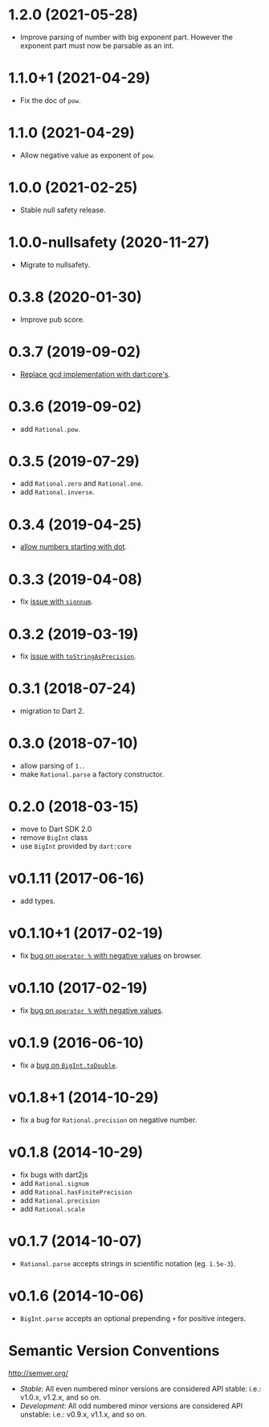 # 1.2.0 (2021-05-28)

- Improve parsing of number with big exponent part. However the exponent part
must now be parsable as an int.

# 1.1.0+1 (2021-04-29)

- Fix the doc of `pow`.

# 1.1.0 (2021-04-29)

- Allow negative value as exponent of `pow`.

# 1.0.0 (2021-02-25)

- Stable null safety release.

# 1.0.0-nullsafety (2020-11-27)

- Migrate to nullsafety.

# 0.3.8 (2020-01-30)

- Improve pub score.

# 0.3.7 (2019-09-02)

- [Replace gcd implementation with dart:core's](https://github.com/a14n/dart-rational/pull/23).

# 0.3.6 (2019-09-02)

- add `Rational.pow`.

# 0.3.5 (2019-07-29)

- add `Rational.zero` and `Rational.one`.
- add `Rational.inverse`.

# 0.3.4 (2019-04-25)

- [allow numbers starting with dot](https://github.com/a14n/dart-rational/issues/21).

# 0.3.3 (2019-04-08)

- fix [issue with `signnum`](https://github.com/a14n/dart-decimal/issues/21).

# 0.3.2 (2019-03-19)

- fix [issue with `toStringAsPrecision`](https://github.com/a14n/dart-decimal/issues/19).

# 0.3.1 (2018-07-24)

- migration to Dart 2.

# 0.3.0 (2018-07-10)

- allow parsing of `1.`.
- make `Rational.parse` a factory constructor.

# 0.2.0 (2018-03-15)

- move to Dart SDK 2.0
- remove `BigInt` class
- use `BigInt` provided by `dart:core`

# v0.1.11 (2017-06-16)

- add types.

# v0.1.10+1 (2017-02-19)

- fix [bug on `operator %` with negative values](https://github.com/a14n/dart-rational/issues/16) on browser.

# v0.1.10 (2017-02-19)

- fix [bug on `operator %` with negative values](https://github.com/a14n/dart-rational/issues/16).

# v0.1.9 (2016-06-10)

- fix a [bug on `BigInt.toDouble`](https://github.com/a14n/dart-rational/issues/14).

# v0.1.8+1 (2014-10-29)

- fix a bug for `Rational.precision` on negative number.

# v0.1.8 (2014-10-29)

- fix bugs with dart2js
- add `Rational.signum`
- add `Rational.hasFinitePrecision`
- add `Rational.precision`
- add `Rational.scale`

# v0.1.7 (2014-10-07)

- `Rational.parse` accepts strings in scientific notation (eg. `1.5e-3`).

# v0.1.6 (2014-10-06)

- `BigInt.parse` accepts an optional prepending `+` for positive integers.

# Semantic Version Conventions

http://semver.org/

- *Stable*:  All even numbered minor versions are considered API stable:
  i.e.: v1.0.x, v1.2.x, and so on.
- *Development*: All odd numbered minor versions are considered API unstable:
  i.e.: v0.9.x, v1.1.x, and so on.
